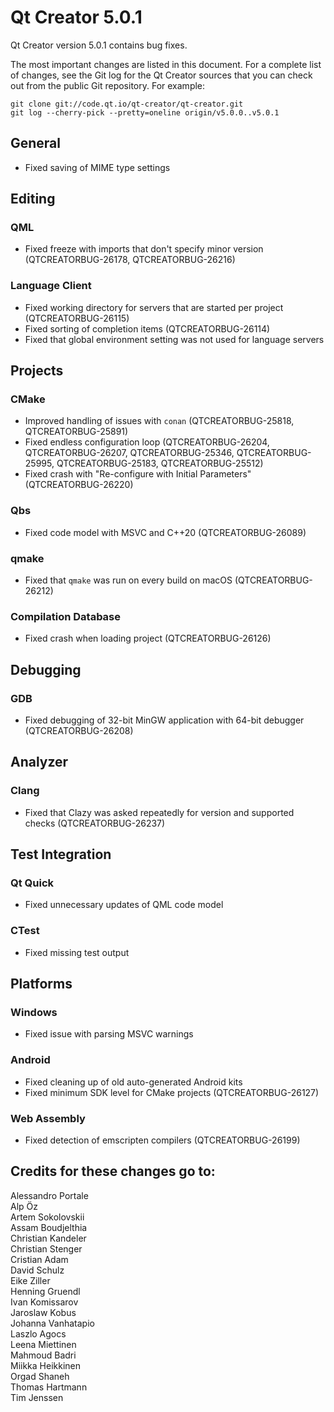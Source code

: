 Qt Creator 5.0.1
================

Qt Creator version 5.0.1 contains bug fixes.

The most important changes are listed in this document. For a complete list of
changes, see the Git log for the Qt Creator sources that you can check out from
the public Git repository. For example:

    git clone git://code.qt.io/qt-creator/qt-creator.git
    git log --cherry-pick --pretty=oneline origin/v5.0.0..v5.0.1

General
-------

* Fixed saving of MIME type settings

Editing
-------

### QML

* Fixed freeze with imports that don't specify minor version
  (QTCREATORBUG-26178, QTCREATORBUG-26216)

### Language Client

* Fixed working directory for servers that are started per project
  (QTCREATORBUG-26115)
* Fixed sorting of completion items (QTCREATORBUG-26114)
* Fixed that global environment setting was not used for language servers

Projects
--------

### CMake

* Improved handling of issues with `conan` (QTCREATORBUG-25818,
  QTCREATORBUG-25891)
* Fixed endless configuration loop (QTCREATORBUG-26204, QTCREATORBUG-26207,
  QTCREATORBUG-25346, QTCREATORBUG-25995, QTCREATORBUG-25183,
  QTCREATORBUG-25512)
* Fixed crash with "Re-configure with Initial Parameters" (QTCREATORBUG-26220)

### Qbs

* Fixed code model with MSVC and C++20 (QTCREATORBUG-26089)

### qmake

* Fixed that `qmake` was run on every build on macOS (QTCREATORBUG-26212)

### Compilation Database

* Fixed crash when loading project (QTCREATORBUG-26126)

Debugging
---------

### GDB

* Fixed debugging of 32-bit MinGW application with 64-bit debugger
  (QTCREATORBUG-26208)

Analyzer
--------

### Clang

* Fixed that Clazy was asked repeatedly for version and supported checks
  (QTCREATORBUG-26237)

Test Integration
----------------

### Qt Quick

* Fixed unnecessary updates of QML code model

### CTest

* Fixed missing test output

Platforms
---------

### Windows

* Fixed issue with parsing MSVC warnings

### Android

* Fixed cleaning up of old auto-generated Android kits
* Fixed minimum SDK level for CMake projects (QTCREATORBUG-26127)

### Web Assembly

* Fixed detection of emscripten compilers (QTCREATORBUG-26199)

Credits for these changes go to:
--------------------------------
Alessandro Portale  
Alp Öz  
Artem Sokolovskii  
Assam Boudjelthia  
Christian Kandeler  
Christian Stenger  
Cristian Adam  
David Schulz  
Eike Ziller  
Henning Gruendl  
Ivan Komissarov  
Jaroslaw Kobus  
Johanna Vanhatapio  
Laszlo Agocs  
Leena Miettinen  
Mahmoud Badri  
Miikka Heikkinen  
Orgad Shaneh  
Thomas Hartmann  
Tim Jenssen  
